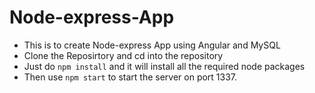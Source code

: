 # Node-express-App
* This is to create Node-express App using Angular and MySQL
* Clone the Reposirtory and cd into the repository 
* Just do `npm install` and it will install all the required node packages
* Then use `npm start` to start the server on port 1337.
